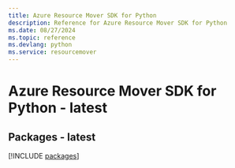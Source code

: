 ```yaml
---
title: Azure Resource Mover SDK for Python
description: Reference for Azure Resource Mover SDK for Python
ms.date: 08/27/2024
ms.topic: reference
ms.devlang: python
ms.service: resourcemover
---
```

# Azure Resource Mover SDK for Python - latest
## Packages - latest
[!INCLUDE [packages](resource-mover-index.md)]